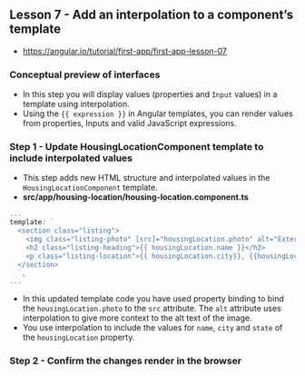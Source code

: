 
## Lesson 7 - Add an interpolation to a component’s template
- https://angular.io/tutorial/first-app/first-app-lesson-07


### Conceptual preview of interfaces
- In this step you will display values (properties and `Input` values) in a template using interpolation.
- Using the `{{ expression }}` in Angular templates, you can render values from properties, Inputs and valid JavaScript expressions.


### Step 1 - Update HousingLocationComponent template to include interpolated values
- This step adds new HTML structure and interpolated values in the `HousingLocationComponent` template.
- **src/app/housing-location/housing-location.component.ts**
```ts
...
template: `
  <section class="listing">
    <img class="listing-photo" [src]="housingLocation.photo" alt="Exterior photo of {{housingLocation.name}}">
    <h2 class="listing-heading">{{ housingLocation.name }}</h2>
    <p class="listing-location">{{ housingLocation.city}}, {{housingLocation.state }}</p>
  </section>
  `,
...
```
- In this updated template code you have used property binding to bind the `housingLocation.photo` to the `src` attribute. The `alt` attribute uses interpolation to give more context to the alt text of the image.
- You use interpolation to include the values for `name`, `city` and `state` of the `housingLocation` property.


### Step 2 - Confirm the changes render in the browser